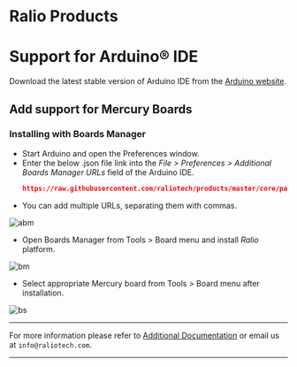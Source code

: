 Ralio Products
===========================================

# Support for Arduino® IDE
Download the latest stable version of Arduino IDE from the [Arduino website](https://www.arduino.cc/en/software).

## Add support for Mercury Boards

### Installing with Boards Manager

- Start Arduino and open the Preferences window.
- Enter the below .json file link into the *File > Preferences > Additional Boards Manager URLs* field of the Arduino IDE.
  ```json
  https://raw.githubusercontent.com/raliotech/products/master/core/package_ralio_index.json
  ```
- You can add multiple URLs, separating them with commas.

![abm](../../img/additionalBoardManager.png)

- Open Boards Manager from Tools > Board menu and install *Ralio* platform.

![bm](../../img/boardManager.png)

- Select appropriate Mercury board from Tools > Board menu after installation.

![bs](../../img/boardSelect.png)

___

For more information please refer to [Additional Documentation](https://github.com/raliotech/engineering/tree/master/core/board_manager/esp8266#readme) or email us at ```info@raliotech.com```.

___
